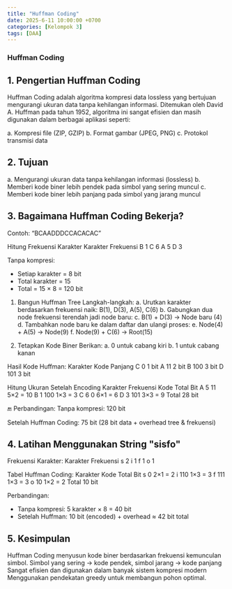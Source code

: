 ```yaml
---
title: "Huffman Coding"
date: 2025-6-11 10:00:00 +0700
categories: [Kelompok 3]
tags: [DAA]
---
```


### **Huffman Coding**
## 1. Pengertian Huffman Coding
Huffman Coding adalah algoritma kompresi data lossless yang bertujuan mengurangi ukuran data tanpa kehilangan informasi. Ditemukan oleh David A. Huffman pada tahun 1952, algoritma ini sangat efisien dan masih digunakan dalam berbagai aplikasi seperti:

a. Kompresi file (ZIP, GZIP)
b. Format gambar (JPEG, PNG)
c. Protokol transmisi data

## 2. Tujuan 
a. Mengurangi ukuran data tanpa kehilangan informasi (lossless)
b. Memberi kode biner lebih pendek pada simbol yang sering muncul
c. Memberi kode biner lebih panjang pada simbol yang jarang muncul

## 3. Bagaimana Huffman Coding Bekerja? 
Contoh: “BCAADDDCCACACAC”

Hitung Frekuensi Karakter Karakter Frekuensi B 1 C 6 A 5 D 3 

Tanpa kompresi:
- Setiap karakter = 8 bit
- Total karakter = 15
- Total = 15 × 8 = 120 bit

1. Bangun Huffman Tree Langkah-langkah:
a. Urutkan karakter berdasarkan frekuensi naik: B(1), D(3), A(5), C(6)
b. Gabungkan dua node frekuensi terendah jadi node baru:
c. B(1) + D(3) → Node baru (4)
d. Tambahkan node baru ke dalam daftar dan ulangi proses:
e. Node(4) + A(5) → Node(9)
f. Node(9) + C(6) → Root(15)

2. Tetapkan Kode Biner Berikan:
a. 0 untuk cabang kiri
b. 1 untuk cabang kanan

Hasil Kode Huffman: Karakter Kode Panjang C 0 1 bit A 11 2 bit B 100 3 bit D 101 3 bit

Hitung Ukuran Setelah Encoding Karakter Frekuensi Kode Total Bit A 5 11 5×2 = 10 B 1 100 1×3 = 3 C 6 0 6×1 = 6 D 3 101 3×3 = 9 Total 28 bit

🔚 Perbandingan: Tanpa kompresi: 120 bit

Setelah Huffman Coding: 75 bit (28 bit data + overhead tree & frekuensi)

## 4. Latihan Menggunakan String "sisfo"
Frekuensi Karakter: Karakter Frekuensi s 2 i 1 f 1 o 1

Tabel Huffman Coding: Karakter Kode Total Bit s 0 2×1 = 2 i 110 1×3 = 3 f 111 1×3 = 3 o 10 1×2 = 2 Total 10 bit

Perbandingan:
- Tanpa kompresi: 5 karakter × 8 = 40 bit
- Setelah Huffman: 10 bit (encoded) + overhead ≈ 42 bit total

## 5. Kesimpulan
Huffman Coding menyusun kode biner berdasarkan frekuensi kemunculan simbol. Simbol yang sering → kode pendek, simbol jarang → kode panjang Sangat efisien dan digunakan dalam banyak sistem kompresi modern Menggunakan pendekatan greedy untuk membangun pohon optimal.